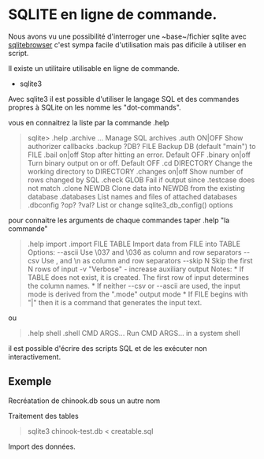 
# SQLITE en ligne de commande.

Nous avons vu une possibilité d'interroger une ~base~/fichier sqlite avec [sqlitebrowser](https://github.com/sqlitebrowser/sqlitebrowser/wiki) c'est sympa facile d'utilisation mais pas dificile à utiliser en script.

 Il existe un utilitaire utilisable en ligne de commande.

 * sqlite3

Avec sqlite3 il est possible d'utiliser le langage SQL et des commandes propres à SQLite on les nomme les "dot-commands".

vous en connaitrez la liste par la commande .help

>sqlite> .help
.archive ...             Manage SQL archives
.auth ON|OFF             Show authorizer callbacks
.backup ?DB? FILE        Backup DB (default "main") to FILE
.bail on|off             Stop after hitting an error.  Default OFF
.binary on|off           Turn binary output on or off.  Default OFF
.cd DIRECTORY            Change the working directory to DIRECTORY
.changes on|off          Show number of rows changed by SQL
.check GLOB              Fail if output since .testcase does not match
.clone NEWDB             Clone data into NEWDB from the existing database
.databases               List names and files of attached databases
.dbconfig ?op? ?val?     List or change sqlite3_db_config() options

pour connaitre les arguments de chaque commandes taper .help "la commande"

> .help import
> .import FILE TABLE       Import data from FILE into TABLE
   Options:
     --ascii               Use \037 and \036 as column and row separators
     --csv                 Use , and \n as column and row separators
     --skip N              Skip the first N rows of input
     -v                    "Verbose" - increase auxiliary output
   Notes:
     *  If TABLE does not exist, it is created.  The first row of input
        determines the column names.
     *  If neither --csv or --ascii are used, the input mode is derived
        from the ".mode" output mode
     *  If FILE begins with "|" then it is a command that generates the
        input text.

ou

> .help shell
.shell CMD ARGS...       Run CMD ARGS... in a system shell




il est possible d'écrire des scripts SQL et de les exécuter non interactivement.


## Exemple
Recréatation de chinook.db sous un autre nom

Traitement des tables
> sqlite3 chinook-test.db < creatable.sql

Import des données.

